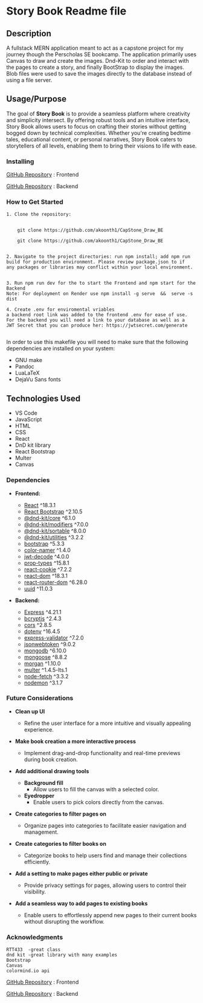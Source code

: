 # Story Book Readme file

## Description

A fullstack MERN application meant to act as a capstone project for my journey though the Perscholas SE bookcamp.
The application primarily uses Canvas to draw and create the images. Dnd-Kit to order and interact with the pages to create a story, and finally BootStrap to display the images.
Blob files were used to save the images directly to the database instead of using a file server.


## Usage/Purpose

The goal of **Story Book** is to provide a seamless platform where creativity and simplicity intersect. By offering robust tools and an intuitive interface, Story Book allows users to focus on crafting their stories without getting bogged down by technical complexities. Whether you're creating bedtime tales, educational content, or personal narratives, Story Book caters to storytellers of all levels, enabling them to bring their visions to life with ease.

### Installing

[GitHub Repository](https://github.com/akoonth1/CapStone_Draw_FE "GitHub Capstone Front End") : Frontend

[GitHub Repository](https://github.com/akoonth1/CapStone_Draw_BE "GitHub Capstone Back End") : Backend

### How to Get Started
```
1. Clone the repository:


    git clone https://github.com/akoonth1/CapStone_Draw_BE

    git clone https://github.com/akoonth1/CapStone_Draw_BE


2. Navigate to the project directories: run npm install; add npm run build for production environment. Please review package.json to if  any packages or libraries may conflict within your local environment. 


3. Run npm run dev for the to start the Frontend and npm start for the Backend
Note: For deployment on Render use npm install -g serve  &&  serve -s dist

4. Create .env for enviromental vriables
a backend root link was added to the frontend .env for ease of use.
For the backend you will need a link to your database as well as a 
JWT Secret that you can produce her: https://jwtsecret.com/generate
 
```
In order to use this makefile you will need to make sure that the following
dependencies are installed on your system:
  - GNU make
  - Pandoc
  - LuaLaTeX
  - DejaVu Sans fonts



  ## Technologies Used
- VS Code
- JavaScript
- HTML
- CSS
- React
- DnD kit library
- React Bootstrap
- Multer
- Canvas

### Dependencies

- **Frontend:**
  - [React](https://reactjs.org/) ^18.3.1
  - [React Bootstrap](https://react-bootstrap.github.io/) ^2.10.5
  - [@dnd-kit/core](https://www.npmjs.com/package/@dnd-kit/core) ^6.1.0
  - [@dnd-kit/modifiers](https://www.npmjs.com/package/@dnd-kit/modifiers) ^7.0.0
  - [@dnd-kit/sortable](https://www.npmjs.com/package/@dnd-kit/sortable) ^8.0.0
  - [@dnd-kit/utilities](https://www.npmjs.com/package/@dnd-kit/utilities) ^3.2.2
  - [bootstrap](https://www.npmjs.com/package/bootstrap) ^5.3.3
  - [color-namer](https://www.npmjs.com/package/color-namer) ^1.4.0
  - [jwt-decode](https://www.npmjs.com/package/jwt-decode) ^4.0.0
  - [prop-types](https://www.npmjs.com/package/prop-types) ^15.8.1
  - [react-cookie](https://www.npmjs.com/package/react-cookie) ^7.2.2
  - [react-dom](https://www.npmjs.com/package/react-dom) ^18.3.1
  - [react-router-dom](https://www.npmjs.com/package/react-router-dom) ^6.28.0
  - [uuid](https://www.npmjs.com/package/uuid) ^11.0.3

- **Backend:**
    - [Express](https://www.npmjs.com/package/express) ^4.21.1
    - [bcryptjs](https://www.npmjs.com/package/bcryptjs) ^2.4.3
    - [cors](https://www.npmjs.com/package/cors) ^2.8.5
    - [dotenv](https://www.npmjs.com/package/dotenv) ^16.4.5
    - [express-validator](https://www.npmjs.com/package/express-validator) ^7.2.0
    - [jsonwebtoken](https://www.npmjs.com/package/jsonwebtoken) ^9.0.2
    - [mongodb](https://www.npmjs.com/package/mongodb) ^6.10.0
    - [mongoose](https://www.npmjs.com/package/mongoose) ^8.8.2
    - [morgan](https://www.npmjs.com/package/morgan) ^1.10.0
    - [multer](https://www.npmjs.com/package/multer) ^1.4.5-lts.1
    - [node-fetch](https://www.npmjs.com/package/node-fetch) ^3.3.2
    - [nodemon](https://www.npmjs.com/package/nodemon) ^3.1.7


### Future Considerations

- **Clean up UI**
  - Refine the user interface for a more intuitive and visually appealing experience.

- **Make book creation a more interactive process**
  - Implement drag-and-drop functionality and real-time previews during book creation.

- **Add additional drawing tools**
  - **Background fill**
    - Allow users to fill the canvas with a selected color.
  - **Eyedropper**
    - Enable users to pick colors directly from the canvas.

- **Create categories to filter pages on**
  - Organize pages into categories to facilitate easier navigation and management.

- **Create categories to filter books on**
  - Categorize books to help users find and manage their collections efficiently.

- **Add a setting to make pages either public or private**
  - Provide privacy settings for pages, allowing users to control their visibility.

- **Add a seamless way to add pages to existing books**
  - Enable users to effortlessly append new pages to their current books without disrupting the workflow.

### Acknowledgments

    RTT433  -great class
    dnd kit -great library with many examples
    Bootstrap
    Canvas
    colormind.io api



[GitHub Repository](https://github.com/akoonth1/CapStone_Draw_FE "GitHub Capstone Front End") : Frontend

[GitHub Repository](https://github.com/akoonth1/CapStone_Draw_BE "GitHub Capstone Back End") : Backend